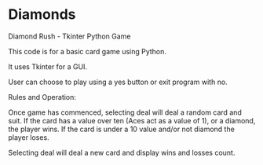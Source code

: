 # Diamonds
Diamond Rush - Tkinter Python Game

This code is for a basic card game using Python. 

It uses Tkinter for a GUI.

User can choose to play using a yes button or exit program with no.

Rules and Operation:

Once game has commenced, selecting deal will deal a random card and suit. If the card has a value over ten (Aces act as a value of 1), or a diamond, the player wins.
If the card is under a 10 value and/or not diamond the player loses. 

Selecting deal will deal a new card and display wins and losses count. 
